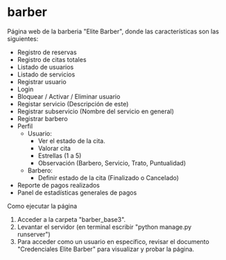 # barber
Página web de la barberia "Elite Barber", donde las características son las siguientes:
- Registro de reservas
- Registro de citas totales
- Listado de usuarios
- Listado de servicios
- Registrar usuario
- Login
- Bloquear / Activar / Eliminar usuario
- Registar servicio (Descripción de este)
- Registrar subservicio (Nombre del servicio en general)
- Registrar barbero
- Perfil
  - Usuario:
    * Ver el estado de la cita.
    * Valorar cita
     - Estrellas (1 a 5)
     - Observación (Barbero, Servicio, Trato, Puntualidad)
  - Barbero:
    * Definir estado de la cita (Finalizado o Cancelado)
- Reporte de pagos realizados
- Panel de estadísticas generales de pagos

Como ejecutar la página
1. Acceder a la carpeta "barber_base3".
2. Levantar el servidor (en terminal escribir "python manage.py runserver")
3. Para acceder como un usuario en específico, revisar el documento "Credenciales Elite Barber" para visualizar y probar la página.

